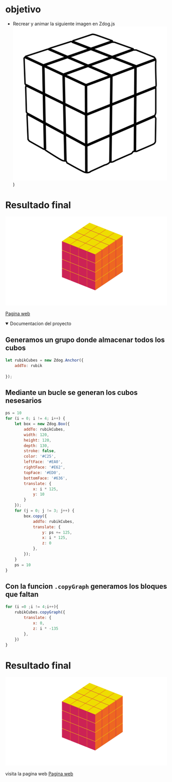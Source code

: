 # objetivo
- Recrear y animar la siguiente imagen en Zdog.js
![inspiracion](pr/cubo-de-rubik.png))

# Resultado final
![Resultado final del proyecto](pr/resu.png)

[Pagina web](carloscruzvalencia.github.io/Cube-Zdog.js/)
<details open>
<summary>Documentacion del proyecto</summary>

## Generamos un grupo donde almacenar todos los cubos
```JavaScript 
let rubikCubes = new Zdog.Anchor({
    addTo: rubik

});
```

## Mediante un bucle se generan los cubos nesesarios
```JavaScript 
ps = 10
for (i = 0; i != 4; i++) {
    let box = new Zdog.Box({
        addTo: rubikCubes,
        width: 120,
        height: 120,
        depth: 130,
        stroke: false,
        color: '#C25',
        leftFace: '#EA0',
        rightFace: '#E62',
        topFace: '#ED0',
        bottomFace: '#636',
        translate: {
            x: i * 125,
            y: 10
        }
    });
    for (j = 0; j != 3; j++) {
        box.copy({
            addTo: rubikCubes,
            translate: {
                y: ps += 125,
                x: i * 125,
                z: 0
            },
        });
    }
    ps = 10
}
```
## Con la funcion ```.copyGraph``` generamos los bloques que faltan
```JavaScript
for (i =0 ;i != 4;i++){
    rubikCubes.copyGraph({
        translate: {
            x: 0,
            z: i * -135
        },
    })
}
```
# Resultado final
![Resultado final del proyecto](pr/resu.png)

visita la pagina web
[Pagina web](carloscruzvalencia.github.io/Cube-Zdog.js/)
</details>

